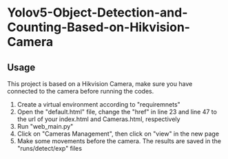 # Yolov5-Object-Detection-and-Counting-Based-on-Hikvision-Camera
## Usage
This project is based on a Hikvision Camera, make sure you have connected to the camera before running the codes.
1. Create a virtual environment according to "requiremnets"
2. Open the "default.html" file, change the "href" in line 23 and line 47 to the url of your index.html and Cameras.html, respectively 
3. Run "web_main.py"
4. Click on "Cameras Management", then click on "view" in the new page
5. Make some movements before the camera. The results are saved in the "runs/detect/exp" files

